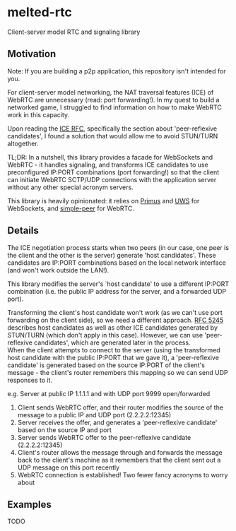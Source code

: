# melted-rtc
Client-server model RTC and signaling library

## Motivation

Note: If you are building a p2p application, this repository isn't intended for you.

For client-server model networking, the NAT traversal features (ICE) of WebRTC are unnecessary (read: port forwarding!).  In my quest to build a networked game, I struggled to find information on how to make WebRTC work in this capacity.

Upon reading the [ICE RFC](https://tools.ietf.org/html/rfc5245), specifically the section about 'peer-reflexive candidates', I found a solution that would allow me to avoid STUN/TURN altogether.

TL;DR:
In a nutshell, this library provides a facade for WebSockets and WebRTC - it handles signaling, and transforms ICE candidates to use preconfigured IP:PORT combinations (port forwarding!) so that the client can initiate WebRTC SCTP/UDP connections with the application server without any other special acronym servers.

This library is heavily opinionated: it relies on [Primus](https://github.com/primus/primus) and [UWS](https://github.com/uNetworking/uWebSockets) for WebSockets, and [simple-peer](https://github.com/feross/simple-peer) for WebRTC.


## Details

The ICE negotiation process starts when two peers (in our case, one peer is the client and the other is the server) generate 'host candidates'.  These candidates are IP:PORT combinations based on the local network interface (and won't work outside the LAN!).

This library modifies the server's `host candidate' to use a different IP:PORT combination (i.e. the public IP address for the server, and a forwarded UDP port).

Transforming the client's host candidate won't work (as we can't use port forwarding on the client side), so we need a different approach. [RFC 5245](https://tools.ietf.org/html/rfc5245) describes host candidates as well as other ICE candidates generated by STUN/TURN (which don't apply in this case).  However, we can use 'peer-reflexive candidates', which are generated later in the process.  
When the client attempts to connect to the server (using the transformed host candidate with the public IP:PORT that we gave it), a 'peer-reflexive candidate' is generated based on the source IP:PORT of the client's message - the client's router remembers this mapping so we can send UDP responses to it.

e.g. 
Server at public IP 1.1.1.1 and with UDP port 9999 open/forwarded
1. Client sends WebRTC offer, and their router modifies the source of the message to a public IP and UDP port (2.2.2.2:12345)
2. Server receives the offer, and generates a 'peer-reflexive candidate' based on the source IP and port
3. Server sends WebRTC offer to the peer-reflexive candidate (2.2.2.2:12345)
4. Client's router allows the message through and forwards the message back to the client's machine as it remembers that the client sent out a UDP message on this port recently
5. WebRTC connection is established! Two fewer fancy acronyms to worry about


## Examples

TODO




